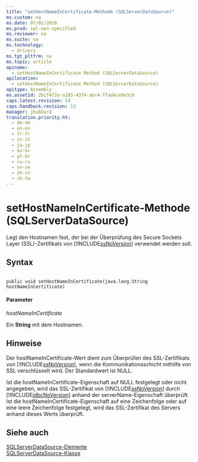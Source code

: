 ```yaml
---
title: "setHostNameInCertificate-Methode (SQLServerDataSource)"
ms.custom: na
ms.date: 07/01/2016
ms.prod: sql-non-specified
ms.reviewer: na
ms.suite: na
ms.technology: 
  - drivers
ms.tgt_pltfrm: na
ms.topic: article
apiname: 
  - setHostNameInCertificate Method (SQLServerDataSource)
apilocation: 
  - setHostNameInCertificate Method (SQLServerDataSource)
apitype: Assembly
ms.assetid: 2bcf4f2e-a103-4374-abc4-ffad4ce8e3c0
caps.latest.revision: 14
caps.handback.revision: 13
manager: jhubbard
translation.priority.ht: 
  - de-de
  - es-es
  - fr-fr
  - it-it
  - ja-jp
  - ko-kr
  - pt-br
  - ru-ru
  - sv-se
  - zh-cn
  - zh-tw
---
```

# setHostNameInCertificate-Methode (SQLServerDataSource)
  Legt den Hostnamen fest, der bei der Überprüfung des Secure Sockets Layer \(SSL\)\-Zertifikats von [!INCLUDE[ssNoVersion](../content/includes/ssNoVersion_md.md)] verwendet werden soll.  
  
## Syntax  
  
```  
  
public void setHostNameInCertificate(java.lang.String hostNameInCertificate)  
```  
  
#### Parameter  
 *hostNameInCertificate*  
  
 Ein **String** mit dem Hostnamen.  
  
## Hinweise  
 Der hostNameInCertificate\-Wert dient zum Überprüfen des SSL\-Zertifikats von [!INCLUDE[ssNoVersion](../content/includes/ssNoVersion_md.md)], wenn die Kommunikationsschicht mithilfe von SSL verschlüsselt wird. Der Standardwert ist NULL.  
  
 Ist die hostNameInCertificate\-Eigenschaft auf NULL festgelegt oder nicht angegeben, wird das SSL\-Zertifikat von [!INCLUDE[ssNoVersion](../content/includes/ssNoVersion_md.md)] durch [!INCLUDE[jdbcNoVersion](../content/includes/jdbcNoVersion_md.md)] anhand der serverName\-Eigenschaft überprüft. Ist die hostNameInCertificate\-Eigenschaft auf eine Zeichenfolge oder auf eine leere Zeichenfolge festgelegt, wird das SSL\-Zertifikat des Servers anhand dieses Werts überprüft.  
  
## Siehe auch  
 [SQLServerDataSource-Elemente](../content/SQLServerDataSource-Members.md)   
 [SQLServerDataSource-Klasse](../content/SQLServerDataSource-Class.md)  
  
  